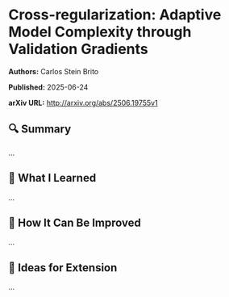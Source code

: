 # Cross-regularization: Adaptive Model Complexity through Validation Gradients
**Authors:** Carlos Stein Brito

**Published:** 2025-06-24

**arXiv URL:** http://arxiv.org/abs/2506.19755v1

## 🔍 Summary

...

## 🧠 What I Learned

...

## 🔬 How It Can Be Improved

...

## 🧪 Ideas for Extension

...
